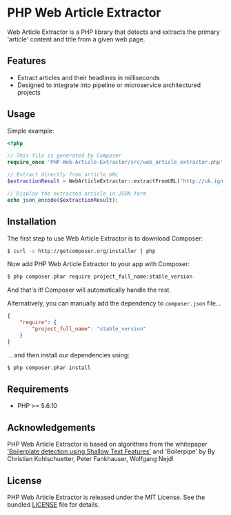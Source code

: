 # PHP Web Article Extractor

Web Article Extractor is a PHP library that detects and extracts the primary 'article' content and title from a given web page.

## Features

* Extract articles and their headlines in milliseconds
* Designed to integrate into pipeline or microservice architectured projects

## Usage

Simple example:

```php
<?php

// This file is generated by Composer
require_once 'PHP-Web-Article-Extractor/src/web_article_extractor.php';

// Extract directly from article URL
$extractionResult = WebArticleExtractor::extractFromURL('http://uk.ign.com/articles/2015/03/19/gabe-newell-discusses-possibility-of-half-life-3');

// Display the extracted article in JSON form
echo json_encode($extractionResult);
```

## Installation

The first step to use Web Article Extractor is to download Composer:

```bash
$ curl -s http://getcomposer.org/installer | php
```

Now add PHP Web Article Extractor to your app with Composer:

```bash
$ php composer.phar require project_full_name:stable_version
```

And that's it! Composer will automatically handle the rest.

Alternatively, you can manually add the dependency to `composer.json` file...

```json
{
    "require": {
        "project_full_name": "stable_version"
    }
}
```

... and then install our dependencies using:
```bash
$ php composer.phar install
```
## Requirements

* PHP >= 5.6.10

## Acknowledgements

PHP Web Article Extractor is based on algorithms from the whitepaper ['Boilerplate detection using Shallow Text Features'](http://www.l3s.de/~kohlschuetter/publications/wsdm187-kohlschuetter.pdf) 
and 'Boilerpipe' by By Christian Kohlschuetter, Peter Fankhauser, Wolfgang Nejdl

## License

PHP Web Article Extractor is released under the MIT License.
See the bundled [LICENSE](https://github.com/zackslash/PHP-Web-Article-Extractor/blob/master/LICENCE) file for details.
